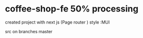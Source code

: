 # coffee-shop-fe 50% processing
created project with next js (Page router ) style :MUI

src on branches master
